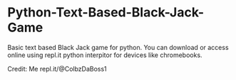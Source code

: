 # Python-Text-Based-Black-Jack-Game
Basic text based Black Jack game for python. You can download or access online using repl.it python interpitor for devices like chromebooks.

Credit: Me repl.it/@ColbzDaBoss1
